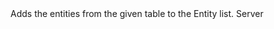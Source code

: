 <function name="AddEntities" parent="EntityList" type="classfunc">
	<description>
		Adds the entities from the given table to the Entity list.
		<added version="0.7"></added>
	</description>
	<realm>Server</realm>
	<args>
		<arg name="entities" type="table"></arg>
	</args>
</function>